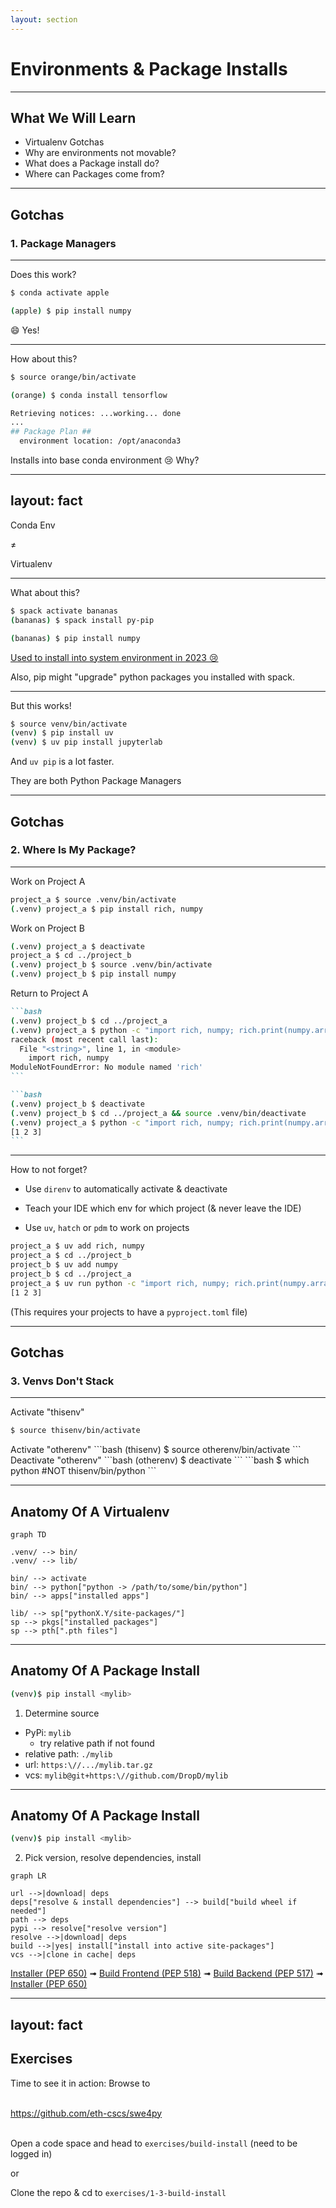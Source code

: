 ```yaml
---
layout: section
---
```


# Environments & Package Installs

---

## What We Will Learn

- Virtualenv Gotchas
- Why are environments not movable?
- What does a Package install do?
- Where can Packages come from?

---

## Gotchas

### 1. Package Managers

---

Does this work?

```bash
$ conda activate apple

(apple) $ pip install numpy
```
<v-click>

😄 Yes!
</v-click>

---

How about this?
```bash
$ source orange/bin/activate

(orange) $ conda install tensorflow
```

<v-click>

```bash {5}
Retrieving notices: ...working... done
...
## Package Plan ##
  environment location: /opt/anaconda3
```

Installs into base conda environment 😢 
Why?

</v-click>

---
layout: fact
---

Conda Env

&ne;

Virtualenv

---

What about this?
```bash
$ spack activate bananas
(bananas) $ spack install py-pip

(bananas) $ pip install numpy
```

<v-click>

<a href="https://github.com/spack/spack/issues/28282">Used to install into system environment in 2023 😢</a>

Also, pip might "upgrade" python packages you installed with spack.
</v-click>

---

But this works!

```bash
$ source venv/bin/activate
(venv) $ pip install uv
(venv) $ uv pip install jupyterlab
```

And `uv pip` is a lot faster.

They are both Python Package Managers

---

## Gotchas

### 2. Where Is My Package?

---

Work on Project A
```bash
project_a $ source .venv/bin/activate
(.venv) project_a $ pip install rich, numpy
```
<v-click>

Work on Project B
```bash
(.venv) project_a $ deactivate
project_a $ cd ../project_b
(.venv) project_b $ source .venv/bin/activate
(.venv) project_b $ pip install numpy
```
</v-click>
<v-click>

Return to Project A
````md magic-move
```bash
(.venv) project_b $ cd ../project_a
(.venv) project_a $ python -c "import rich, numpy; rich.print(numpy.array([1, 2, 3]))"
raceback (most recent call last):
  File "<string>", line 1, in <module>
    import rich, numpy
ModuleNotFoundError: No module named 'rich'
```

```bash
(.venv) project_b $ deactivate
(.venv) project_b $ cd ../project_a && source .venv/bin/deactivate
(.venv) project_a $ python -c "import rich, numpy; rich.print(numpy.array([1, 2, 3]))"
[1 2 3]
```

````
</v-click>

---

How to not forget?

<v-click>

- Use `direnv` to automatically activate & deactivate
</v-click>
<v-click>

- Teach your IDE which env for which project (& never leave the IDE)
</v-click>
<v-click>

- Use `uv`, `hatch` or `pdm` to work on projects

```bash
project_a $ uv add rich, numpy
project_a $ cd ../project_b
project_b $ uv add numpy
project_b $ cd ../project_a
project_a $ uv run python -c "import rich, numpy; rich.print(numpy.array([1, 2, 3]))"
[1 2 3]
```

(This requires your projects to have a `pyproject.toml` file)
</v-click>

---

## Gotchas
### 3. Venvs Don't Stack

---

Activate "thisenv"
```bash
$ source thisenv/bin/activate
```
<v-click>
Activate "otherenv"
```bash
(thisenv) $ source otherenv/bin/activate
```
</v-click>
Deactivate "otherenv"
<v-click>
```bash
(otherenv) $ deactivate
```
</v-click>
<v-click>
```bash
$ which python
  #NOT thisenv/bin/python
```
</v-click>

---

## Anatomy Of A Virtualenv

```mermaid
graph TD

.venv/ --> bin/
.venv/ --> lib/

bin/ --> activate
bin/ --> python["python -> /path/to/some/bin/python"]
bin/ --> apps["installed apps"]

lib/ --> sp["pythonX.Y/site-packages/"]
sp --> pkgs["installed packages"]
sp --> pth[".pth files"]
```

---

## Anatomy Of A Package Install

```bash
(venv)$ pip install <mylib>
```

1. Determine source

- PyPi: `mylib`
  - try relative path if not found
- relative path: `./mylib`
- url: `https:\//.../mylib.tar.gz`
- vcs: `mylib@git+https:\//github.com/DropD/mylib`

---

## Anatomy Of A Package Install

```bash
(venv)$ pip install <mylib>
```

2. Pick version, resolve dependencies, install

```mermaid
graph LR

url -->|download| deps
deps["resolve & install dependencies"] --> build["build wheel if needed"] 
path --> deps
pypi --> resolve["resolve version"]
resolve -->|download| deps
build -->|yes| install["install into active site-packages"]
vcs -->|clone in cache| deps
```

<v-click>
<a href="https://peps.python.org/pep-0650/">Installer (PEP 650)</a>
<Arrow x1="120" y1="400" x2="400" y2="300" />
</v-click>

<v-click>
 ➟ <a href="https://peps.python.org/pep-0518/"> Build Frontend (PEP 518)</a>
<Arrow x1="420" y1="400" x2="600" y2="300" />
</v-click>

<v-click>
 ➟ <a href="https://peps.python.org/pep-0517/"> Build Backend (PEP 517)</a>
<Arrow x1="620" y1="400" x2="650" y2="300" />
</v-click>

<v-click>
 ➟ <a href="https://peps.python.org/pep-0650/">Installer (PEP 650)</a>
<Arrow x1="820" y1="400" x2="840" y2="300" />
</v-click>

---
layout: fact
---

## Exercises

Time to see it in action: Browse to

<br />
<a href="https://github.com/eth-cscs/swe4py">https://github.com/eth-cscs/swe4py</a>

<br />
<br />

Open a code space and head to `exercises/build-install`
(need to be logged in)

or

Clone the repo & cd to `exercises/1-3-build-install`
